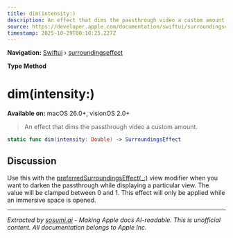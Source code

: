 ```yaml
---
title: dim(intensity:)
description: An effect that dims the passthrough video a custom amount.
source: https://developer.apple.com/documentation/swiftui/surroundingseffect/dim(intensity:)
timestamp: 2025-10-29T00:10:25.227Z
---
```


**Navigation:** [Swiftui](/documentation/swiftui) › [surroundingseffect](/documentation/swiftui/surroundingseffect)

**Type Method**

# dim(intensity:)

**Available on:** macOS 26.0+, visionOS 2.0+

> An effect that dims the passthrough video a custom amount.

```swift
static func dim(intensity: Double) -> SurroundingsEffect
```

## Discussion

Use this with the [preferredSurroundingsEffect(_:)](/documentation/swiftui/view/preferredsurroundingseffect(_:)) view modifier when you want to darken the passthrough while displaying a particular view. The value will be clamped between 0 and 1. This effect will only be applied while an immersive space is opened.

---

*Extracted by [sosumi.ai](https://sosumi.ai) - Making Apple docs AI-readable.*
*This is unofficial content. All documentation belongs to Apple Inc.*
